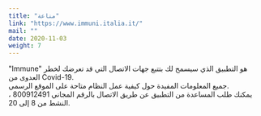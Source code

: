 ```yaml
---
title: "مناعة"
link: "https://www.immuni.italia.it/"
mail: ""
date: 2020-11-03
weight: 7
---
```


"Immune" هو التطبيق الذي سيسمح لك بتتبع جهات الاتصال التي قد تعرضك لخطر العدوى من Covid-19.  
جميع المعلومات المفيدة حول كيفية عمل النظام متاحة على الموقع الرسمي.  
يمكنك طلب المساعدة من التطبيق عن طريق الاتصال بالرقم المجاني 800912491 ، النشط من 8 إلى 20.
